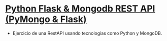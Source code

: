 # [Python Flask & Mongodb REST API (PyMongo & Flask)](https://www.youtube.com/watch?v=GsCCyN3fRoI&t=778s&ab_channel=FaztCode)

- Ejercicio de una RestAPI usando tecnologias como Python y MongoDB.